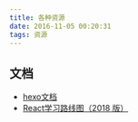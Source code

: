 ```yaml
---
title: 各种资源
date: 2016-11-05 00:20:31
tags: 资源
---
```


## 文档

+ [hexo文档](https://hexo.io/zh-cn/docs/index.html)
+ [React学习路线图（2018 版）](https://ctolib.com/topics-133463.html)
